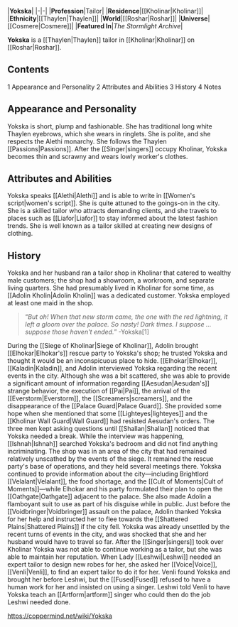 |**Yokska**|
|-|-|
|**Profession**|Tailor|
|**Residence**|[[Kholinar\|Kholinar]]|
|**Ethnicity**|[[Thaylen\|Thaylen]]|
|**World**|[[Roshar\|Roshar]]|
|**Universe**|[[Cosmere\|Cosmere]]|
|**Featured In**|*The Stormlight Archive*|

**Yokska** is a [[Thaylen\|Thaylen]] tailor in [[Kholinar\|Kholinar]] on [[Roshar\|Roshar]].

## Contents

1 Appearance and Personality
2 Attributes and Abilities
3 History
4 Notes


## Appearance and Personality
Yokska is short, plump and fashionable. She has traditional long white Thaylen eyebrows, which she wears in ringlets. She is polite, and she respects the Alethi monarchy. She follows the Thaylen [[Passions\|Passions]].
After the [[Singer\|singers]] occupy Kholinar, Yokska becomes thin and scrawny and wears lowly worker's clothes.

## Attributes and Abilities
Yokska speaks [[Alethi\|Alethi]] and is able to write in [[Women's script\|women's script]]. She is quite attuned to the goings-on in the city. She is a skilled tailor who attracts demanding clients, and she travels to places such as [[Liafor\|Liafor]] to stay informed about the latest fashion trends. She is well known as a tailor skilled at creating new designs of clothing.

## History
Yokska and her husband ran a tailor shop in Kholinar that catered to wealthy male customers; the shop had a showroom, a workroom, and separate living quarters. She had presumably lived in Kholinar for some time, as [[Adolin Kholin\|Adolin Kholin]] was a dedicated customer. Yokska employed at least one maid in the shop.

>“*But oh! When that new storm came, the one with the red lightning, it left a gloom over the palace. So nasty! Dark times. I suppose … suppose those haven't ended.*”
\-Yokska[1]

During the [[Siege of Kholinar\|Siege of Kholinar]], Adolin brought [[Elhokar\|Elhokar's]] rescue party to Yokska's shop; he trusted Yokska and thought it would be an inconspicuous place to hide. [[Elhokar\|Elhokar]], [[Kaladin\|Kaladin]], and Adolin interviewed Yokska regarding the recent events in the city. Although she was a bit scattered, she was able to provide a significant amount of information regarding [[Aesudan\|Aesudan's]] strange behavior, the execution of [[Pai\|Pai]], the arrival of the [[Everstorm\|Everstorm]], the [[Screamers\|screamers]], and the disappearance of the [[Palace Guard\|Palace Guard]]. She provided some hope when she mentioned that some [[Lighteyes\|lighteyes]] and the [[Kholinar Wall Guard\|Wall Guard]] had resisted Aesudan's orders. The three men kept asking questions until [[Shallan\|Shallan]] noticed that Yokska needed a break. While the interview was happening, [[Ishnah\|Ishnah]] searched Yokska's bedroom and did not find anything incriminating.
The shop was in an area of the city that had remained relatively unscathed by the events of the siege. It remained the rescue party's base of operations, and they held several meetings there. Yokska continued to provide information about the city—including Brightlord [[Velalant\|Velalant]], the food shortage, and the [[Cult of Moments\|Cult of Moments]]—while Elhokar and his party formulated their plan to open the [[Oathgate\|Oathgate]] adjacent to the palace. She also made Adolin a flamboyant suit to use as part of his disguise while in public.
Just before the [[Voidbringer\|Voidbringer]] assault on the palace, Adolin thanked Yokska for her help and instructed her to flee towards the [[Shattered Plains\|Shattered Plains]] if the city fell. Yokska was already unsettled by the recent turns of events in the city, and was shocked that she and her husband would have to travel so far.
After the [[Singer\|singers]] took over Kholinar Yokska was not able to continue working as a tailor, but she was able to maintain her reputation. When Lady [[Leshwi\|Leshwi]] needed an expert tailor to design new robes for her, she asked her [[Voice\|Voice]], [[Venli\|Venli]], to find an expert tailor to do it for her. Venli found Yokska and brought her before Leshwi, but the [[Fused\|Fused]] refused to have a human work for her and insisted on using a singer. Leshwi told Venli to have Yokska teach an [[Artform\|artform]] singer who could then do the job Leshwi needed done.



https://coppermind.net/wiki/Yokska